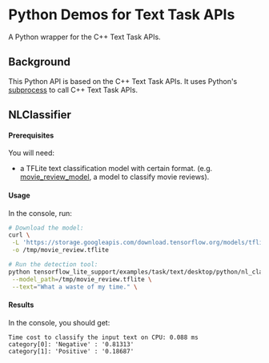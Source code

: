 # Python Demos for Text Task APIs

A Python wrapper for the C++ Text Task APIs.

## Background
This Python API is based on the C++ Text Task APIs. It uses Python's [subprocess](https://docs.python.org/3/library/subprocess.html) to call C++ Text Task APIs.

## NLClassifier

#### Prerequisites

You will need:

* a TFLite text classification model with certain format. (e.g. [movie_review_model][1], a model to classify movie reviews).

#### Usage

In the console, run:

```bash
# Download the model:
curl \
 -L 'https://storage.googleapis.com/download.tensorflow.org/models/tflite/text_classification/text_classification_v2.tflite' \
 -o /tmp/movie_review.tflite

# Run the detection tool:
python tensorflow_lite_support/examples/task/text/desktop/python/nl_classifier_demo.py \
 --model_path=/tmp/movie_review.tflite \
 --text="What a waste of my time." \
```

#### Results

In the console, you should get:

```
Time cost to classify the input text on CPU: 0.088 ms
category[0]: 'Negative' : '0.81313'
category[1]: 'Positive' : '0.18687'
```

[1]: https://www.tensorflow.org/lite/models/text_classification/overview
[2]: https://github.com/tensorflow/tflite-support/blob/fe8b69002f5416900285dc69e2baa078c91bd994/tensorflow_lite_support/cc/task/text/nlclassifier/nl_classifier.h#L55
